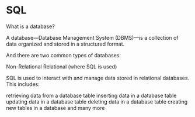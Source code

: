 # SQL

What is a database?

A database—Database Management System (DBMS)—is a collection of data organized and stored in a structured format.

And there are two common types of databases:

Non-Relational
Relational (where SQL is used)

SQL is used to interact with and manage data stored in relational databases. This includes:

retrieving data from a database table
inserting data in a database table
updating data in a database table
deleting data in a database table
creating new tables in a database
and many more
